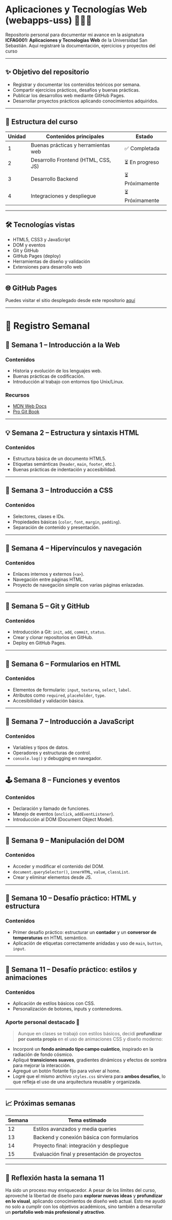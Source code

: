 # Aplicaciones y Tecnologías Web (webapps-uss) 👨‍💻🌐

Repositorio personal para documentar mi avance en la asignatura **ICFAG001: Aplicaciones y Tecnologías Web** de la Universidad San Sebastián. Aquí registraré la documentación, ejercicios y proyectos del curso

---

## ✨ Objetivo del repositorio

- Registrar y documentar los contenidos teóricos por semana.
- Compartir ejercicios prácticos, desafíos y buenas prácticas.
- Publicar los desarrollos web mediante GitHub Pages.
- Desarrollar proyectos prácticos aplicando conocimientos adquiridos.

---

## 📘 Estructura del curso

| Unidad | Contenidos principales                  | Estado            |
|--------|------------------------------------------|-------------------|
| 1      | Buenas prácticas y herramientas web      | ✅ Completada      |
| 2      | Desarrollo Frontend (HTML, CSS, JS)      | ⏳ En progreso     |
| 3      | Desarrollo Backend                       | ⏳ Próximamente    |
| 4      | Integraciones y despliegue               | ⏳ Próximamente    |

---

## 🛠️ Tecnologías vistas

- HTML5, CSS3 y JavaScript
- DOM y eventos
- Git y GitHub
- GitHub Pages (deploy)
- Herramientas de diseño y validación
- Extensiones para desarrollo web

---

## 🌐 GitHub Pages

Puedes visitar el sitio desplegado desde este repositorio [aquí]( https://djwillichile.github.io/webapps-uss/)

---

# 📅 Registro Semanal

## 🧭 Semana 1 – Introducción a la Web

### Contenidos
- Historia y evolución de los lenguajes web.
- Buenas prácticas de codificación.
- Introducción al trabajo con entornos tipo Unix/Linux.

### Recursos
- [MDN Web Docs](https://developer.mozilla.org/)
- [Pro Git Book](https://git-scm.com/book/es/v2)

---

## 💡 Semana 2 – Estructura y sintaxis HTML

### Contenidos
- Estructura básica de un documento HTML5.
- Etiquetas semánticas (`header`, `main`, `footer`, etc.).
- Buenas prácticas de indentación y accesibilidad.

---

## 🎨 Semana 3 – Introducción a CSS

### Contenidos
- Selectores, clases e IDs.
- Propiedades básicas (`color`, `font`, `margin`, `padding`).
- Separación de contenido y presentación.

---

## 🔗 Semana 4 – Hipervínculos y navegación

### Contenidos
- Enlaces internos y externos (`<a>`).
- Navegación entre páginas HTML.
- Proyecto de navegación simple con varias páginas enlazadas.

---

## 📁 Semana 5 – Git y GitHub

### Contenidos
- Introducción a Git: `init`, `add`, `commit`, `status`.
- Crear y clonar repositorios en GitHub.
- Deploy en GitHub Pages.

---

## 📐 Semana 6 – Formularios en HTML

### Contenidos
- Elementos de formulario: `input`, `textarea`, `select`, `label`.
- Atributos como `required`, `placeholder`, `type`.
- Accesibilidad y validación básica.

---

## 🧪 Semana 7 – Introducción a JavaScript

### Contenidos
- Variables y tipos de datos.
- Operadores y estructuras de control.
- `console.log()` y debugging en navegador.

---

## 🕹 Semana 8 – Funciones y eventos

### Contenidos
- Declaración y llamado de funciones.
- Manejo de eventos (`onclick`, `addEventListener`).
- Introducción al DOM (Document Object Model).

---

## 🧱 Semana 9 – Manipulación del DOM

### Contenidos
- Acceder y modificar el contenido del DOM.
- `document.querySelector()`, `innerHTML`, `value`, `classList`.
- Crear y eliminar elementos desde JS.

---

## 🚧 Semana 10 – Desafío práctico: HTML y estructura

### Contenidos
- Primer desafío práctico: estructurar un **contador** y un **conversor de temperaturas** en HTML semántico.
- Aplicación de etiquetas correctamente anidadas y uso de `main`, `button`, `input`.

---

## 🎨 Semana 11 – Desafío práctico: estilos y animaciones

### Contenidos
- Aplicación de estilos básicos con CSS.
- Personalización de botones, inputs y contenedores.

### Aporte personal destacado 🚀
> Aunque en clases se trabajó con estilos básicos, decidí **profundizar por cuenta propia** en el uso de animaciones CSS y diseño moderno:

- Incorporé un **fondo animado tipo campo cuántico**, inspirado en la radiación de fondo cósmico.
- Apliqué **transiciones suaves**, gradientes dinámicos y efectos de sombra para mejorar la interacción.
- Agregué un botón flotante fijo para volver al home.
- Logré que el mismo archivo `styles.css` sirviera para **ambos desafíos**, lo que refleja el uso de una arquitectura reusable y organizada.

---

## 📈 Próximas semanas

| Semana | Tema estimado                             |
|--------|--------------------------------------------|
| 12     | Estilos avanzados y media queries          |
| 13     | Backend y conexión básica con formularios  |
| 14     | Proyecto final: integración y despliegue   |
| 15     | Evaluación final y presentación de proyectos |

---

## 💭 Reflexión hasta la semana 11

Ha sido un proceso muy enriquecedor. A pesar de los límites del curso, aproveché la libertad de diseño para **explorar nuevas ideas** y **profundizar en lo visual**, aplicando conocimientos de diseño web actual. Esto me ayudó no solo a cumplir con los objetivos académicos, sino también a desarrollar un **portafolio web más profesional y atractivo**.
